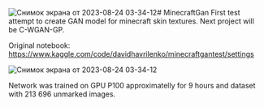 ![Снимок экрана от 2023-08-24 03-34-12](https://github.com/D1H1/MinecraftGan/assets/94292673/8c60450e-67e7-4e91-bfbb-b5a58c916ed8)# MinecraftGan
First test attempt to create GAN model for minecraft skin textures. Next project will be C-WGAN-GP.

Original notebook: https://www.kaggle.com/code/davidhavrilenko/minecraftgantest/settings

![Снимок экрана от 2023-08-24 03-34-12](https://github.com/D1H1/MinecraftGan/assets/94292673/676a43dd-048d-44f8-89f3-f2c97bee7d9a)


Network was trained on GPU P100 approximatelly for 9 hours and dataset with 213 696 unmarked images.
